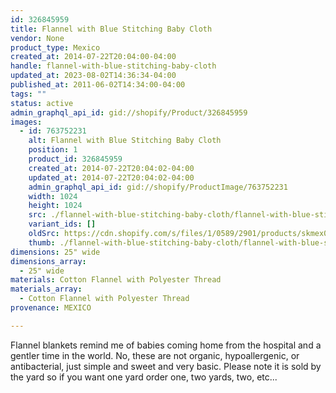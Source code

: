 ```yaml
---
id: 326845959
title: Flannel with Blue Stitching Baby Cloth
vendor: None
product_type: Mexico
created_at: 2014-07-22T20:04:00-04:00
handle: flannel-with-blue-stitching-baby-cloth
updated_at: 2023-08-02T14:36:34-04:00
published_at: 2011-06-02T14:34:00-04:00
tags: ""
status: active
admin_graphql_api_id: gid://shopify/Product/326845959
images:
  - id: 763752231
    alt: Flannel with Blue Stitching Baby Cloth
    position: 1
    product_id: 326845959
    created_at: 2014-07-22T20:04:02-04:00
    updated_at: 2014-07-22T20:04:02-04:00
    admin_graphql_api_id: gid://shopify/ProductImage/763752231
    width: 1024
    height: 1024
    src: ./flannel-with-blue-stitching-baby-cloth/flannel-with-blue-stitching-baby-cloth__0.jpg
    variant_ids: []
    oldSrc: https://cdn.shopify.com/s/files/1/0589/2901/products/skmex0102.tif.jpeg?v=1406073842
    thumb: ./flannel-with-blue-stitching-baby-cloth/flannel-with-blue-stitching-baby-cloth__0-thumb.jpg
dimensions: 25" wide
dimensions_array:
  - 25" wide
materials: Cotton Flannel with Polyester Thread
materials_array:
  - Cotton Flannel with Polyester Thread
provenance: MEXICO

---
```


Flannel blankets remind me of babies coming home from the hospital and a gentler time in the world. No, these are not organic, hypoallergenic, or antibacterial, just simple and sweet and very basic. Please note it is sold by the yard so if you want one yard order one, two yards, two, etc...